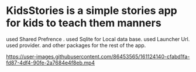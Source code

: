 # KidsStories is a simple stories app for kids to teach them manners
used Shared Prefrence .
used Sqlite for Local data base.
used Launcher Url.
used provider.
and other packages for the rest of the app.


https://user-images.githubusercontent.com/86453565/161124140-cfabd1fa-fd87-4df4-90fe-2a7684e4f8eb.mp4

